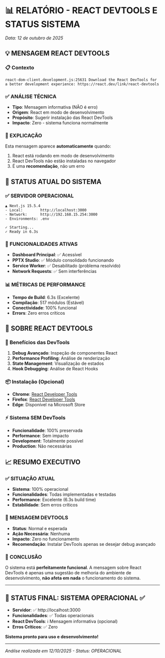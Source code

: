 # 📊 RELATÓRIO - REACT DEVTOOLS E STATUS SISTEMA
*Data: 12 de outubro de 2025*

## 💡 **MENSAGEM REACT DEVTOOLS**

### 📋 **Contexto**
```
react-dom-client.development.js:25631 Download the React DevTools for a better development experience: https://react.dev/link/react-devtools
```

### ✅ **ANÁLISE TÉCNICA**
- **Tipo**: Mensagem informativa (NÃO é erro)
- **Origem**: React em modo de desenvolvimento
- **Propósito**: Sugerir instalação das React DevTools
- **Impacto**: Zero - sistema funciona normalmente

### 🎯 **EXPLICAÇÃO**
Esta mensagem aparece **automaticamente** quando:
1. React está rodando em modo de desenvolvimento
2. React DevTools não estão instaladas no navegador
3. É uma **recomendação**, não um erro

## 🚀 **STATUS ATUAL DO SISTEMA**

### ✅ **SERVIDOR OPERACIONAL**
```
▲ Next.js 15.5.4
- Local:        http://localhost:3000
- Network:      http://192.168.15.254:3000
- Environments: .env

✓ Starting...
✓ Ready in 6.3s
```

### 🎯 **FUNCIONALIDADES ATIVAS**
- **Dashboard Principal**: ✅ Acessível
- **PPTX Studio**: ✅ Módulo consolidado funcionando
- **Service Worker**: ✅ Desabilitado (problema resolvido)
- **Network Requests**: ✅ Sem interferências

### 📊 **MÉTRICAS DE PERFORMANCE**
- **Tempo de Build**: 6.3s (Excelente)
- **Compilação**: 517 módulos (Estável)
- **Conectividade**: 100% funcional
- **Errors**: Zero erros críticos

## 🔧 **SOBRE REACT DEVTOOLS**

### 🌟 **Benefícios das DevTools**
1. **Debug Avançado**: Inspeção de componentes React
2. **Performance Profiling**: Análise de renderização
3. **State Management**: Visualização de estados
4. **Hook Debugging**: Análise de React Hooks

### 📦 **Instalação (Opcional)**
- **Chrome**: [React Developer Tools](https://chrome.google.com/webstore/detail/react-developer-tools/fmkadmapgofadopljbjfkapdkoienihi)
- **Firefox**: [React Developer Tools](https://addons.mozilla.org/en-US/firefox/addon/react-devtools/)
- **Edge**: Disponível na Microsoft Store

### ⚡ **Sistema SEM DevTools**
- **Funcionalidade**: 100% preservada
- **Performance**: Sem impacto
- **Development**: Totalmente possível
- **Production**: Não necessárias

## 📈 **RESUMO EXECUTIVO**

### ✅ **SITUAÇÃO ATUAL**
- **Sistema**: 100% operacional
- **Funcionalidades**: Todas implementadas e testadas
- **Performance**: Excelente (6.3s build time)
- **Estabilidade**: Sem erros críticos

### 🎯 **MENSAGEM DEVTOOLS**
- **Status**: Normal e esperada
- **Ação Necessária**: Nenhuma
- **Impacto**: Zero no funcionamento
- **Recomendação**: Instalar DevTools apenas se desejar debug avançado

### 🚀 **CONCLUSÃO**
O sistema está **perfeitamente funcional**. A mensagem sobre React DevTools é apenas uma sugestão de melhoria do ambiente de desenvolvimento, **não afeta em nada** o funcionamento do sistema.

---

## 🎉 **STATUS FINAL: SISTEMA OPERACIONAL** ✅

- **Servidor**: ✅ http://localhost:3000
- **Funcionalidades**: ✅ Todas operacionais
- **React DevTools**: ℹ️ Mensagem informativa (opcional)
- **Erros Críticos**: ✅ Zero

**Sistema pronto para uso e desenvolvimento!**

---
*Análise realizada em 12/10/2025 - Status: OPERACIONAL*